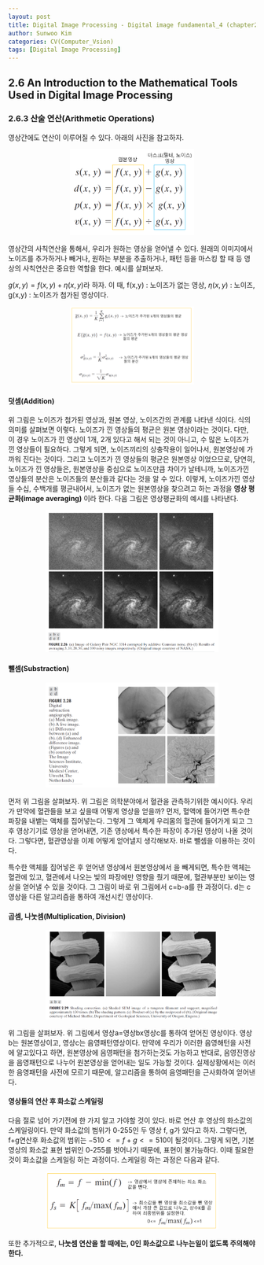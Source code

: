 ```yaml
---
layout: post
title: Digital Image Processing - Digital image fundamental_4 (chapter2)
author: Sunwoo Kim
categories: CV(Computer_Vsion)
tags: [Digital Image Processing]
---
```


## 2.6 An Introduction to the Mathematical Tools Used in Digital Image Processing

### 2.6.3 산술 연산(Arithmetic Operations)
영상간에도 연산이 이루어질 수 있다. 아래의 사진을 참고하자.
<center><img src="/public/img/Digital Image Processing-Chapter2/img26.png" width="50%"></center>

영상간의 사칙연산을 통해서, 우리가 원하는 영상을 얻어낼 수 있다. 원래의 이미지에서 노이즈를 추가하거나 빼거나, 원하는 부분을 추출하거나, 
패턴 등을 마스킹 할 때 등 영상의 사칙연산은 중요한 역할을 한다. 예시를 살펴보자.

$g(x,y) = f(x,y) + \eta(x,y)$라 하자. 이 때, f(x,y) : 노이즈가 없는 영상, $\eta(x,y)$ : 노이즈, g(x,y) : 노이즈가 첨가된 영상이다.
<center><img src="/public/img/Digital Image Processing-Chapter2/img27.png" width="50%"></center>

#### 덧셈(Addition)
위 그림은 노이즈가 첨가된 영상과, 원본 영상, 노이즈간의 관계를 나타낸 식이다. 식의 의미를 살펴보면 이렇다. 노이즈가 낀 영상들의 평균은 
원본 영상이라는 것이다. 다만, 이 경우 노이즈가 낀 영상이 1개, 2개 있다고 해서 되는 것이 아니고, 수 많은 노이즈가 낀 영상들이 필요하다. 
그렇게 되면, 노이즈끼리의 상충작용이 일어나서, 원본영상에 가까워 진다는 것이다. 그리고 노이즈가 낀 영상들의 평균은 원본영상 이었으므로, 
당연히, 노이즈가 낀 영상들은, 원본영상을 중심으로 노이즈만큼 차이가 날테니까, 노이즈가낀 영상들의 분산은 노이즈들의 분산들과 같다는 것을 
알 수 있다. 이렇게, 노이즈가낀 영상들 수십, 수백개를 평균내어서, 노이즈가 없는 원본영상을 찾으려고 하는 과정을 **영상 평균화(image averaging)** 
이라 한다. 다음 그림은 영상평균화의 예시를 나타낸다.
<center><img src="/public/img/Digital Image Processing-Chapter2/img28.png" width="70%"></center>

#### 뺄셈(Substraction)
<center><img src="/public/img/Digital Image Processing-Chapter2/img29.png" width="70%"></center>

먼저 위 그림을 살펴보자. 위 그림은 의학분야에서 혈관을 관측하기위한 예시이다. 우리가 만약에 혈관들을 보고 싶을때 어떻게 영상을 얻을까? 
먼저, 혈액에 들어가면 특수한 파장을 내뱉는 액체를 집어넣는다. 그렇게 그 액체게 우리몸의 혈관에 들어가게 되고 그 후 영상기기로 영상을 얻어내면, 
기존 영상에서 특수한 파장이 추가된 영상이 나올 것이다. 그렇다면, 혈관영상을 이제 어떻게 얻어낼지 생각해보자. 바로 뺄셈을 이용하는 것이다. 

특수한 액체를 집어넣은 후 얻어낸 영상에서 원본영상에서 을 빼게되면, 특수한 액체는 혈관에 있고, 혈관에서 나오는 빛의 파장에만 영향을 줬기 때문에, 
혈관부분만 보이는 영상을 얻어낼 수 있을 것이다. 그 그림이 바로 위 그림에서 c=b-a를 한 과정이다. d는 c영상을 다른 알고리즘을 통하여 개선시킨 
영상이다.

#### 곱셈, 나눗셈(Multiplication, Division)
<center><img src="/public/img/Digital Image Processing-Chapter2/img30.png" width="70%"></center>

위 그림을 살펴보자. 위 그림에서 영상a=영상bx영상c를 통하여 얻어진 영상이다. 영상b는 원본영상이고, 영상c는 음영패턴영상이다. 만약에 우리가 
이러한 음영해턴을 사전에 알고있다고 하면, 원본영상에 음영패턴을 첨가하는것도 가능하고 반대로, 음영진영상을 음영패턴으로 나누어 원본영상을 
얻어내는 일도 가능할 것이다. 실제상황에서는 이러한 음영패턴을 사전에 모르기 때문에, 알고리즘을 통하여 음영패턴을 근사화하여 얻어낸다.

#### 영상들의 연산 후  화소값 스케일링
다음 절로 넘어 가기전에 한 가지 알고 가야할 것이 있다. 바로 연산 후 영상의 화소값의 스케일링이다. 만약 화소값의 범위가 0-255인 두 영상 
f, g가 있다고 하자. 그렇다면, f+g연산후 화소값의 범위는 $-510<= f+g <=510$이 될것이다. 그렇게 되면, 기본 영상의 화소값 표현 범위인 
0-255를 벗어나기 때문에, 표현이 불가능하다. 이때 필요한 것이 화소값을 스케일링 하는 과정이다. 스케일링 하는 과정은 다음과 같다.
<center><img src="/public/img/Digital Image Processing-Chapter2/img31.png" width="70%"></center>

또한 추가적으로, **나눗셈 연산을 할 때에는, 0인 화소값으로 나누는일이 없도록 주의해야한다.**







